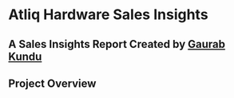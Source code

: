 # Atliq Hardware Sales Insights

## A Sales Insights Report Created by [Gaurab Kundu](https://www.linkedin.com/in/gaurab-kundu/)

## Project Overview


